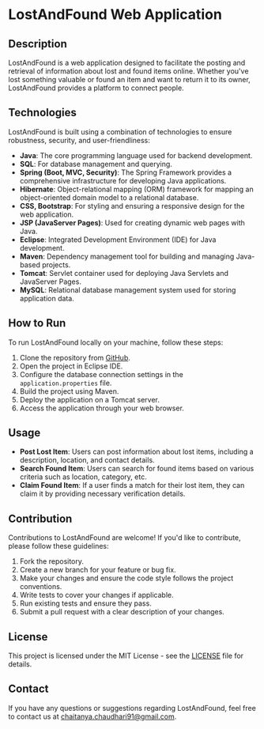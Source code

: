 # LostAndFound Web Application

## Description

LostAndFound is a web application designed to facilitate the posting and retrieval of information about lost and found items online. Whether you've lost something valuable or found an item and want to return it to its owner, LostAndFound provides a platform to connect people.

## Technologies

LostAndFound is built using a combination of technologies to ensure robustness, security, and user-friendliness:

- **Java**: The core programming language used for backend development.
- **SQL**: For database management and querying.
- **Spring (Boot, MVC, Security)**: The Spring Framework provides a comprehensive infrastructure for developing Java applications.
- **Hibernate**: Object-relational mapping (ORM) framework for mapping an object-oriented domain model to a relational database.
- **CSS, Bootstrap**: For styling and ensuring a responsive design for the web application.
- **JSP (JavaServer Pages)**: Used for creating dynamic web pages with Java.
- **Eclipse**: Integrated Development Environment (IDE) for Java development.
- **Maven**: Dependency management tool for building and managing Java-based projects.
- **Tomcat**: Servlet container used for deploying Java Servlets and JavaServer Pages.
- **MySQL**: Relational database management system used for storing application data.

## How to Run

To run LostAndFound locally on your machine, follow these steps:

1. Clone the repository from [GitHub](https://github.com/CSChaudhari/LostAndFound).
2. Open the project in Eclipse IDE.
3. Configure the database connection settings in the `application.properties` file.
4. Build the project using Maven.
5. Deploy the application on a Tomcat server.
6. Access the application through your web browser.

## Usage

- **Post Lost Item**: Users can post information about lost items, including a description, location, and contact details.
- **Search Found Item**: Users can search for found items based on various criteria such as location, category, etc.
- **Claim Found Item**: If a user finds a match for their lost item, they can claim it by providing necessary verification details.

## Contribution

Contributions to LostAndFound are welcome! If you'd like to contribute, please follow these guidelines:

1. Fork the repository.
2. Create a new branch for your feature or bug fix.
3. Make your changes and ensure the code style follows the project conventions.
4. Write tests to cover your changes if applicable.
5. Run existing tests and ensure they pass.
6. Submit a pull request with a clear description of your changes.

## License

This project is licensed under the MIT License - see the [LICENSE](LICENSE) file for details.

## Contact

If you have any questions or suggestions regarding LostAndFound, feel free to contact us at [chaitanya.chaudhari91@gmail.com](mailto:chaitanya.chaudhari91@gmail.com).


